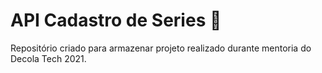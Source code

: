 # API Cadastro de Series :movie_camera:

Repositório criado para armazenar projeto realizado durante mentoria do Decola Tech 2021.

